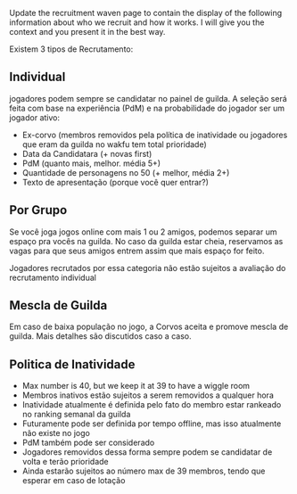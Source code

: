 Update the recruitment waven page to contain the display of the following information about who we recruit and how it works. I will give you the context and you present it in the best way.

Existem 3 tipos de Recrutamento:

## Individual

jogadores podem sempre se candidatar no painel de guilda. A seleção será feita com base na experiência (PdM) e na probabilidade do jogador ser um jogador ativo:

- Ex-corvo (membros removidos pela política de inatividade ou jogadores que eram da guilda no wakfu tem total prioridade)
- Data da Candidatara (+ novas first)
- PdM (quanto mais, melhor. média 5+)
- Quantidade de personagens no 50 (+ melhor, média 2+)
- Texto de apresentação (porque você quer entrar?)

## Por Grupo

Se você joga jogos online com mais 1 ou 2 amigos, podemos separar um espaço pra vocês na guilda. No caso da guilda estar cheia, reservamos as vagas para que seus amigos entrem assim que mais espaço for feito.

Jogadores recrutados por essa categoria não estão sujeitos a avaliação do recrutamento individual

## Mescla de Guilda

Em caso de baixa população no jogo, a Corvos aceita e promove mescla de guilda. Mais detalhes são discutidos caso a caso.

## Politica de Inatividade

- Max number is 40, but we keep it at 39 to have a wiggle room
- Membros inativos estão sujeitos a serem removidos a qualquer hora
- Inatividade atualmente é definida pelo fato do membro estar rankeado no ranking semanal da guilda
- Futuramente pode ser definida por tempo offline, mas isso atualmente não existe no jogo
- PdM também pode ser considerado
- Jogadores removidos dessa forma sempre podem se candidatar de volta e terão prioridade
- Ainda estarão sujeitos ao número max de 39 membros, tendo que esperar em caso de lotação
